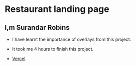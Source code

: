 # Restaurant landing page

## I,m Surandar Robins

- I have learnt the importance of overlays from this project.

- It took me 4 hours to finish this project.

- [Vercel](https://robin-project-2.vercel.app/)
